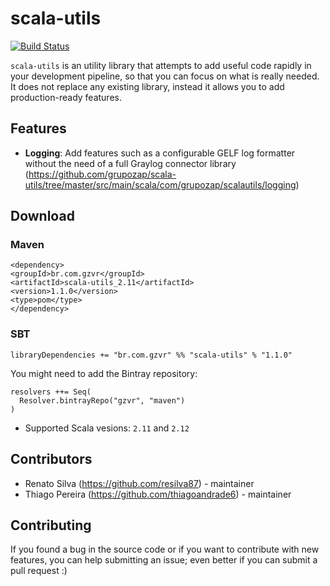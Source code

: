 # scala-utils
[![Build Status](https://travis-ci.org/grupozap/scala-utils.svg?branch=master)](https://travis-ci.org/grupozap/scala-utils)

`scala-utils` is an utility library that attempts to add useful code rapidly in your development pipeline, so that you can focus on what is really needed. It does not replace any existing library, instead it allows you to add production-ready features.

## Features

- **Logging**: Add features such as a configurable GELF log formatter without the need of a full Graylog connector library (https://github.com/grupozap/scala-utils/tree/master/src/main/scala/com/grupozap/scalautils/logging)

## Download

### Maven

  ```
<dependency>
  <groupId>br.com.gzvr</groupId>
  <artifactId>scala-utils_2.11</artifactId>
  <version>1.1.0</version>
  <type>pom</type>
</dependency>
```

### SBT

```
libraryDependencies += "br.com.gzvr" %% "scala-utils" % "1.1.0"
```

You might need to add the Bintray repository:

```
resolvers ++= Seq(
  Resolver.bintrayRepo("gzvr", "maven")
)
```

- Supported Scala vesions: `2.11` and `2.12`

## Contributors

- Renato Silva (https://github.com/resilva87) - maintainer
- Thiago Pereira (https://github.com/thiagoandrade6) - maintainer

## Contributing

If you found a bug in the source code or if you want to contribute with new features, you can help submitting an issue; even better if you can submit a pull request :)